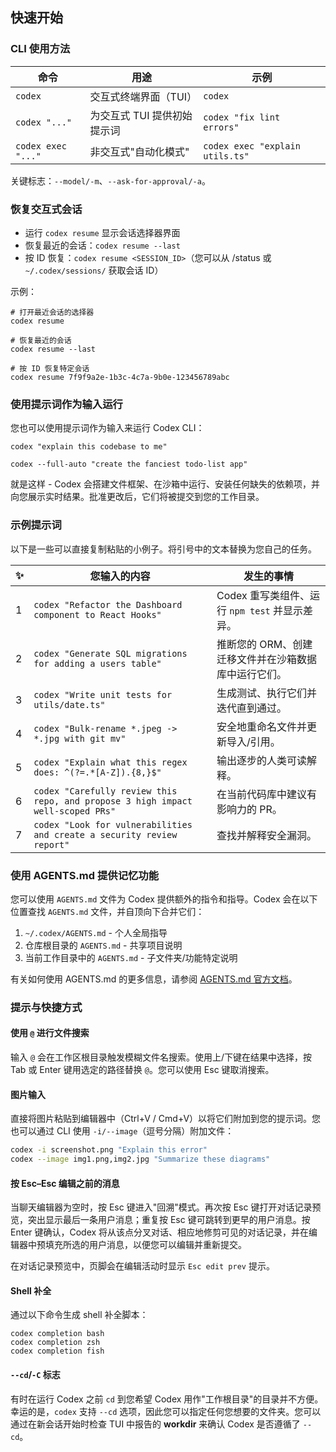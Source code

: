 <!-- 翻译信息
原文档: getting-started.md
上游提交: a30e5e40ee440d7122e7340fae5a56e7d013bc49
最后同步: 2025-10-17
翻译状态: 已完成
-->

## 快速开始

### CLI 使用方法

| 命令               | 用途                       | 示例                            |
| ------------------ | -------------------------- | ------------------------------- |
| `codex`            | 交互式终端界面（TUI）      | `codex`                         |
| `codex "..."`      | 为交互式 TUI 提供初始提示词 | `codex "fix lint errors"`       |
| `codex exec "..."` | 非交互式"自动化模式"       | `codex exec "explain utils.ts"` |

关键标志：`--model/-m`、`--ask-for-approval/-a`。

### 恢复交互式会话

- 运行 `codex resume` 显示会话选择器界面
- 恢复最近的会话：`codex resume --last`
- 按 ID 恢复：`codex resume <SESSION_ID>`（您可以从 /status 或 `~/.codex/sessions/` 获取会话 ID）

示例：

```shell
# 打开最近会话的选择器
codex resume

# 恢复最近的会话
codex resume --last

# 按 ID 恢复特定会话
codex resume 7f9f9a2e-1b3c-4c7a-9b0e-123456789abc
```

### 使用提示词作为输入运行

您也可以使用提示词作为输入来运行 Codex CLI：

```shell
codex "explain this codebase to me"
```

```shell
codex --full-auto "create the fanciest todo-list app"
```

就是这样 - Codex 会搭建文件框架、在沙箱中运行、安装任何缺失的依赖项，并向您展示实时结果。批准更改后，它们将被提交到您的工作目录。

### 示例提示词

以下是一些可以直接复制粘贴的小例子。将引号中的文本替换为您自己的任务。

| ✨  | 您输入的内容                                                                    | 发生的事情                                                   |
| --- | ------------------------------------------------------------------------------- | ------------------------------------------------------------ |
| 1   | `codex "Refactor the Dashboard component to React Hooks"`                       | Codex 重写类组件、运行 `npm test` 并显示差异。                |
| 2   | `codex "Generate SQL migrations for adding a users table"`                      | 推断您的 ORM、创建迁移文件并在沙箱数据库中运行它们。         |
| 3   | `codex "Write unit tests for utils/date.ts"`                                    | 生成测试、执行它们并迭代直到通过。                           |
| 4   | `codex "Bulk-rename *.jpeg -> *.jpg with git mv"`                               | 安全地重命名文件并更新导入/引用。                            |
| 5   | `codex "Explain what this regex does: ^(?=.*[A-Z]).{8,}$"`                      | 输出逐步的人类可读解释。                                     |
| 6   | `codex "Carefully review this repo, and propose 3 high impact well-scoped PRs"` | 在当前代码库中建议有影响力的 PR。                            |
| 7   | `codex "Look for vulnerabilities and create a security review report"`          | 查找并解释安全漏洞。                                         |

### 使用 AGENTS.md 提供记忆功能

您可以使用 `AGENTS.md` 文件为 Codex 提供额外的指令和指导。Codex 会在以下位置查找 `AGENTS.md` 文件，并自顶向下合并它们：

1. `~/.codex/AGENTS.md` - 个人全局指导
2. 仓库根目录的 `AGENTS.md` - 共享项目说明
3. 当前工作目录中的 `AGENTS.md` - 子文件夹/功能特定说明

有关如何使用 AGENTS.md 的更多信息，请参阅 [AGENTS.md 官方文档](https://agents.md/)。

### 提示与快捷方式

#### 使用 `@` 进行文件搜索

输入 `@` 会在工作区根目录触发模糊文件名搜索。使用上/下键在结果中选择，按 Tab 或 Enter 键用选定的路径替换 `@`。您可以使用 Esc 键取消搜索。

#### 图片输入

直接将图片粘贴到编辑器中（Ctrl+V / Cmd+V）以将它们附加到您的提示词。您也可以通过 CLI 使用 `-i/--image`（逗号分隔）附加文件：

```bash
codex -i screenshot.png "Explain this error"
codex --image img1.png,img2.jpg "Summarize these diagrams"
```

#### 按 Esc–Esc 编辑之前的消息

当聊天编辑器为空时，按 Esc 键进入"回溯"模式。再次按 Esc 键打开对话记录预览，突出显示最后一条用户消息；重复按 Esc 键可跳转到更早的用户消息。按 Enter 键确认，Codex 将从该点分叉对话、相应地修剪可见的对话记录，并在编辑器中预填充所选的用户消息，以便您可以编辑并重新提交。

在对话记录预览中，页脚会在编辑活动时显示 `Esc edit prev` 提示。

#### Shell 补全

通过以下命令生成 shell 补全脚本：

```shell
codex completion bash
codex completion zsh
codex completion fish
```

#### `--cd`/`-C` 标志

有时在运行 Codex 之前 `cd` 到您希望 Codex 用作"工作根目录"的目录并不方便。幸运的是，`codex` 支持 `--cd` 选项，因此您可以指定任何您想要的文件夹。您可以通过在新会话开始时检查 TUI 中报告的 **workdir** 来确认 Codex 是否遵循了 `--cd`。

